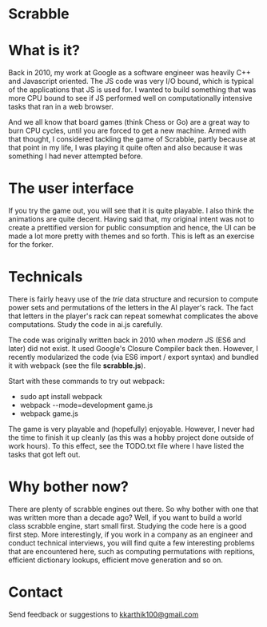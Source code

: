 # Scrabble

# What is it?

Back in 2010, my work at Google as a software engineer was heavily C++ and
Javascript oriented. The JS code was very I/O bound, which is typical of the
applications that JS is used for. I wanted to build something that was more
CPU bound to see if JS performed well on computationally intensive tasks
that ran in a web browser.

And we all know that board games (think Chess or Go) are a great way to burn
CPU cycles, until you are forced to get a new machine. Armed with that thought,
I considered tackling the game of Scrabble, partly because at that point in
my life, I was playing it quite often and also because it was something I had
never attempted before.

# The user interface

If you try the game out, you will see that it is quite playable. I also think
the animations are quite decent. Having said that, my original intent was not
to create a prettified version for public consumption and hence, the UI can
be made a lot more pretty with themes and so forth. This is left as an
exercise for the forker.

# Technicals

There is fairly heavy use of the *trie* data structure and recursion to
compute power sets and permutations of the letters in the AI player's rack.
The fact that letters in the player's rack can repeat somewhat complicates
the above computations. Study the code in ai.js carefully.

The code was originally written back in 2010 when *modern* JS (ES6 and later)
did not exist. It used Google's Closure Compiler back then. However, I
recently modularized the code (via ES6 import / export syntax) and bundled it
with webpack (see the file **scrabble.js**).

Start with these commands to try out webpack:
  * sudo apt install webpack
  * webpack --mode=development game.js
  * webpack game.js

The game is very playable and (hopefully) enjoyable. However, I never had the
time to finish it up cleanly (as this was a hobby project done outside of
work hours). To this effect, see the TODO.txt file where I have listed the
tasks that got left out.

# Why bother now?

There are plenty of scrabble engines out there. So why bother with one that
was written more than a decade ago? Well, if you want to build a world class
scrabble engine, start small first. Studying the code here is a good first
step. More interestingly, if you work in a company as an engineer and conduct
technical interviews, you will find quite a few interesting problems that
are encountered here, such as computing permutations with repitions, efficient
dictionary lookups, efficient move generation and so on.

# Contact

Send feedback or suggestions to kkarthik100@gmail.com
